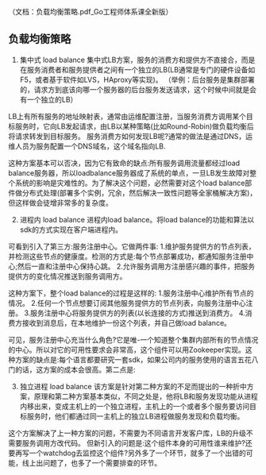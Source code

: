 （文档：负载均衡策略.pdf_Go工程师体系课全新版）

## 负载均衡策略

1. 集中式 load balance
集中式LB方案，服务的消费方和提供方不直接合，而是在服务消费者和服务提供者之间有一个独立的LB(LB通常是专门的硬件设备如F5，或者基于软件如LVS，HAproxy等实现)。
（举例：后台服务是集群部署的，请求方到底该向哪一个服务器的后台服务发送请求，这个时候中间就是会有一个独立的LB）

LB上有所有服务的地址映射表，通常由运维配置注册，当服务消费方调用某个目标服务时，它向LB发起请求，由LB以某种策略(比如Round-Robin)做负载均衡后将请求转发到目标服务。
服务消费方如何发现LB呢?通常的做法是通过DNS，运维人员为服务配置一个DNS域名，这个域名指向LB.

这种方案基本可以否决，因为它有致命的缺点:所有服务调用流量都经过load balance服务器，所以loadbalance服务器成了系统的单点，一旦LB发生故障对整个系统的影响是灾难性的。为了解决这个问题，必然需要对这个load balance部件做分布式处理(部署多个实例，冗余，然后解决一致性问题等全家桶解决方案)，但这样做会徒增非常多的复杂度。



2. 进程内 load balance
进程内load balance。将load balance的功能和算法以sdk的方式实现在客户端进程内。

可看到引入了第三方:服务注册中心。它做两件事:
1.维护服务提供方的节点列表，并检测这些节点的健康度。检测的方式是:每个节点部署成功，都通知服务注册中心;然后一直和注册中心保持心跳。
2.允许服务调用方注册感兴趣的事件，把服务提供方的变化情况推送到服务调用方。

这种方案下，整个load balance的过程是这样的:
1.服务注册中心维护所有节点的情况。
2.任何一个节点想要订阅其他服务提供方的节点列表，向服务注册中心注册。
3.服务注册中心将服务提供方的列表(以长连接的方式)推送到消费方。
4.消费方接收到消息后，在本地维护一份这个列表，并自己做load balance。

可见，服务注册中心充当什么角色?它是唯-一个知道整个集群内部所有的节点情况的中心。所以对它的可用性要求会非常高，这个组件可以用Zookeeper实现。这种方案的缺点是:每个语言都要研究一套sdk，如果公司内的服务使用的语言五花八门的话，这方案的成本会很高。第二点是:



3. 独立进程 load balance
该方案是针对第二种方案的不足而提出的一种折中方案，原理和第二种方案基本类似，不同之处是，他将LB和服务发现功能从进程内移出来，变成主机上的一个独立进程，主机上的一个或者多个服务要访问目标服务时，他们都通过同一主机上的独立LB进程做服务发现和负载均衡。

这个方案解决了上一种方案的问题，不需要为不同语言开发客户库，LB的升级不需要服务调用方改代码。
但新引入的问题是:这个组件本身的可用性谁来维护?还要再写一个watchdog去监控这个组件?另外多了一个环节，就多了一个出错的可能，线上出问题了，也多了一个需要排查的环节。